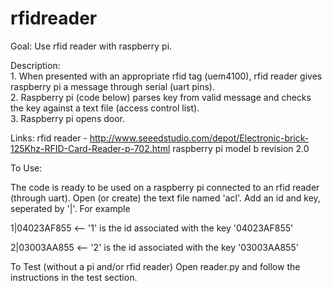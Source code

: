 rfidreader
==========

Goal: Use rfid reader with raspberry pi.

Description: 	
	1.	When presented with an appropriate rfid tag (uem4100), rfid reader gives raspberry pi a message through serial (uart pins).  
	2.	Raspberry pi (code below) parses key from valid message and checks the key against a text file (access control list).  
	3.	Raspberry pi opens door.

Links: 	rfid reader - http://www.seeedstudio.com/depot/Electronic-brick-125Khz-RFID-Card-Reader-p-702.html
	raspberry pi model b revision 2.0


To Use:

The code is ready to be used on a raspberry pi connected to an rfid reader (through uart).  Open (or create) the text file named 'acl'.  Add an id and key, seperated by '|'.  For example

1|04023AF855 <-- '1' is the id associated with the key '04023AF855'

2|03003AA855 <-- '2' is the id associated with the key '03003AA855'

To Test (without a pi and/or rfid reader)
	Open reader.py and follow the instructions in the test section. 
